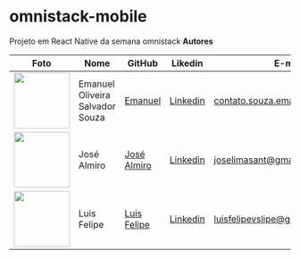 # omnistack-mobile
Projeto em React Native da semana omnistack
**Autores**

Foto | Nome | GitHub | Likedin | E-mail
---- | ---- | ------ | ------- | ------
<img src="https://avatars1.githubusercontent.com/u/56510921?s=400&u=7896f90f57edb9075a897ef19e6fb41e047d62c5&v=4" width="100px"> | Emanuel Oliveira Salvador Souza | [Emanuel](https://github.com/EmanuelOSSouza) | [Linkedin](https://www.linkedin.com/in/emanuel-oliveira-souza-ba-ti058a125/) | contato.souza.emanuel@gmail.com
<img src="" width="100px"> | José Almiro | [José Almiro](https://github.com/ALMAJOE) | [Linkedin](https://www.linkedin.com/in/josé-lima-47ab61186/) | joselimasant@gmail.com
<img src="" width="100px"> | Luis Felipe | [Luis Felipe](https://github.com/LFSP95) | [Linkedin](www.linkedin.com/in/luispalmeira) | luisfelipevslipe@gmail.com
